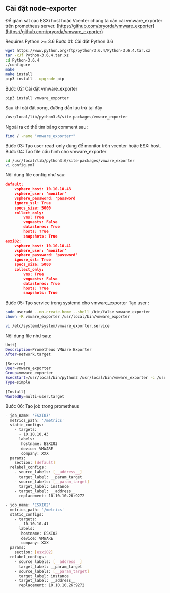 ## Cài đặt node-exporter
Để giám sát các ESXi host hoặc Vcenter chúng ta cần cài vmware_exporter trên prometheus server.
[https://github.com/pryorda/vmware_exporter](https://github.com/pryorda/vmware_exporter)

Requires Python >= 3.6
Bước 01:  Cài đặt Python 3.6
```bash
wget https://www.python.org/ftp/python/3.6.4/Python-3.6.4.tar.xz
tar -xJf Python-3.6.4.tar.xz
cd Python-3.6.4
./configure
make
make install
pip3 install --upgrade pip
```
Bước 02: Cài đặt vmware_exporter
```bash
pip3 install vmware_exporter
```
Sau khi cài đặt xong, đường dẫn lưu trử tại đây
```bash
/usr/local/lib/python3.6/site-packages/vmware_exporter
```
Ngoài ra có thể tìm bằng comment sau:
```bash
find / -name "vmware_exporter*"
```
Bước 03: Tạo user read-only dùng để monitor trên vcenter hoặc ESXi host.
Bước 04: Tạo file cấu hình cho vmware_exporter 
```bash
cd /usr/local/lib/python3.6/site-packages/vmware_exporter 
vi config.yml
```
Nội dung file config như sau:
```json
default:
    vsphere_host: 10.10.10.43
    vsphere_user: 'monitor'
    vsphere_password: 'password
    ignore_ssl: True
    specs_size: 5000
    collect_only:
        vms: True
        vmguests: False
        datastores: True
        hosts: True
        snapshots: True
esxi02:
    vsphere_host: 10.10.10.41
    vsphere_user: 'monitor'
    vsphere_password: 'password'
    ignore_ssl: True
    specs_size: 5000
    collect_only:
        vms: True
        vmguests: False
        datastores: True
        hosts: True
        snapshots: True
```
Bước 05: Tạo service trong systemd cho vmware_exporter 
Tạo user : 
```bash
sudo useradd --no-create-home --shell /bin/false vmware_exporter
chown -R vmware_exporter /usr/local/bin/vmware_exporter
```
```bash
vi /etc/systemd/system/vmware_exporter.service
```

Nội dung file như sau: 
```bash
Unit]
Description=Prometheus VMWare Exporter
After=network.target

[Service]
User=vmware_exporter
Group=vmware_exporter
ExecStart=/usr/local/bin/python3 /usr/local/bin/vmware_exporter -c /usr/local/lib/python3.6/site-packages/vmware_exporter/config.yml
Type=simple

[Install]
WantedBy=multi-user.target
```
Bước 06: Tạo job trong prometheus

```bash
- job_name: 'ESXI03'
  metrics_path: '/metrics'
  static_configs:
    - targets: 
      - 10.10.10.43
      labels:
       hostname: ESXI03
       device: VMWARE
       company: XXX
  params:
    section: [default]
  relabel_configs:
    - source_labels: [__address__]
      target_label: __param_target
    - source_labels: [__param_target]
      target_label: instance
    - target_label: __address__
      replacement: 10.10.10.26:9272

- job_name: 'ESXI02'
  metrics_path: '/metrics'
  static_configs:
    - targets:
      - 10.10.10.41
      labels:
       hostname: ESXI02
       device: VMWARE
       company: XXX
  params:
    section: [esxi02]
  relabel_configs:
    - source_labels: [__address__]
      target_label: __param_target
    - source_labels: [__param_target]
      target_label: instance
    - target_label: __address__
      replacement: 10.10.10.26:9272
```




